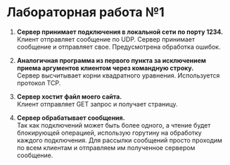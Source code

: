 # Лабораторная работа №1

1. **Сервер принимает подключения в локальной сети по порту 1234.**  
   Клиент отправляет сообщение по UDP. Сервер принимает сообщение и отправляет свое. Предусмотрена обработка ошибок.

2. **Аналогичная программа из первого пункта за исключением приема аргументов клиентом через командную строку.**  
   Сервер высчитывает корни квадратного уравнения. Используется протокол TCP.

3. **Сервер хостит файл моего сайта.**  
   Клиент отправляет GET запрос и получает страницу.

4. **Сервер обрабатывает сообщения.**  
   Так как подключений может быть более одного, а чтение будет блокирующей операцией, использую горутину на обработку каждого подключения. Для рассылки сообщений просто проходим по всем клиентам и отправляем им полученное сервером сообщение.